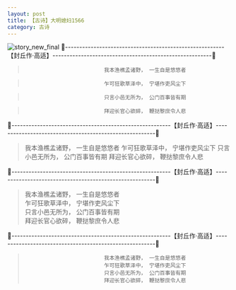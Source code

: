```yaml
---
layout: post
title: 【古诗】大明媳妇1566
category: 古诗
---
```

![story_new_final](http://rab41f8zg.hd-bkt.clouddn.com/img/story_new_final_0322.png)
🍑--------------------------------------------------------【封丘作·高适】--------------------------------------------------------🍑
>                              我本渔樵孟诸野， 一生自是悠悠者

>                              乍可狂歌草泽中， 宁堪作吏风尘下

>                              只言小邑无所为， 公门百事皆有期

>                              拜迎长官心欲碎， 鞭挞黎庶令人悲


🍑--------------------------------------------------------【封丘作·高适】--------------------------------------------------------🍑
>我本渔樵孟诸野， 一生自是悠悠者
>乍可狂歌草泽中， 宁堪作吏风尘下
>只言小邑无所为， 公门百事皆有期
>拜迎长官心欲碎， 鞭挞黎庶令人悲

🍑--------------------------------------------------------【封丘作·高适】--------------------------------------------------------🍑
>我本渔樵孟诸野， 一生自是悠悠者<br/>
>乍可狂歌草泽中， 宁堪作吏风尘下<br/>
>只言小邑无所为， 公门百事皆有期<br/>
>拜迎长官心欲碎， 鞭挞黎庶令人悲<br/>

🍑--------------------------------------------------------【封丘作·高适】--------------------------------------------------------🍑
>                              我本渔樵孟诸野， 一生自是悠悠者
>                              乍可狂歌草泽中， 宁堪作吏风尘下
>                              只言小邑无所为， 公门百事皆有期
>                              拜迎长官心欲碎， 鞭挞黎庶令人悲

